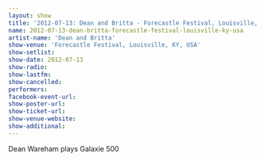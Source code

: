 ```yaml
---
layout: show
title: '2012-07-13: Dean and Britta - Forecastle Festival, Louisville, KY, USA'
name: 2012-07-13-dean-britta-forecastle-festival-louisville-ky-usa
artist-name: 'Dean and Britta'
show-venue: 'Forecastle Festival, Louisville, KY, USA'
show-setlist: 
show-date: 2012-07-13
show-radio: 
show-lastfm: 
show-cancelled: 
performers: 
facebook-event-url: 
show-poster-url: 
show-ticket-url: 
show-venue-website: 
show-additional: 
---
```


Dean Wareham plays Galaxie 500